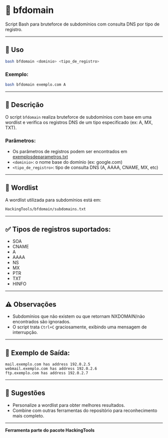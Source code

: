 # 📁 bfdomain

Script Bash para bruteforce de subdomínios com consulta DNS por tipo de registro.

---

## 🔧 Uso

```bash
bash bfdomain <dominio> <tipo_de_registro>
```

### Exemplo:

```bash
bash bfdomain exemplo.com A
```

---

## 📌 Descrição

O script `bfdomain` realiza bruteforce de subdomínios com base em uma wordlist e verifica os registros DNS de um tipo especificado (ex: A, MX, TXT).

### Parâmetros:
* Os parâmetros de registros podem ser encontrados em [exemplosdeparametros.txt](/bfdomain/exemplosdeparametros.txt)
* `<dominio>`: o nome base do domínio (ex: google.com)
* `<tipo_de_registro>`: tipo de consulta DNS (A, AAAA, CNAME, MX, etc)

---

## 📄 Wordlist

A wordlist utilizada para subdomínios está em:

```bash
HackingTools/bfdomain/subdomains.txt
```

---

## ✅ Tipos de registros suportados:

* SOA
* CNAME
* A
* AAAA
* NS
* MX
* PTR
* TXT
* HINFO

---

## ⚠️ Observações

* Subdomínios que não existem ou que retornam NXDOMAIN/não encontrados são ignorados.
* O script trata `Ctrl+C` graciosamente, exibindo uma mensagem de interrupção.

---

## 🔎 Exemplo de Saída:

```
mail.exemplo.com has address 192.0.2.5
webmail.exemplo.com has address 192.0.2.6
ftp.exemplo.com has address 192.0.2.7
```

---

## 🧠 Sugestões

* Personalize a wordlist para obter melhores resultados.
* Combine com outras ferramentas do repositório para reconhecimento mais completo.

---

**Ferramenta parte do pacote HackingTools**
